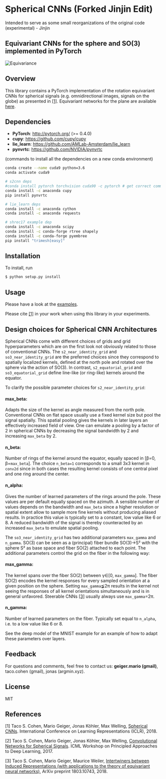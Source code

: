 # Spherical CNNs (Forked Jinjin Edit)
Intended to serve as some small reorganizations of the original code (experimental) - Jinjin

## Equivariant CNNs for the sphere and SO(3) implemented in PyTorch

![Equivariance](https://github.com/jonas-koehler/s2cnn/raw/master/examples/equivariance_plot/fig.jpeg)

## Overview
This library contains a PyTorch implementation of the rotation equivariant CNNs for spherical signals (e.g. omnidirectional images, signals on the globe) as presented in [[1]](https://arxiv.org/abs/1801.10130). Equivariant networks for the plane are available [here](https://github.com/tscohen/GrouPy).

## Dependencies

* __PyTorch__: http://pytorch.org/ (>= 0.4.0)
* __cupy__: https://github.com/cupy/cupy
* __lie_learn__: https://github.com/AMLab-Amsterdam/lie_learn
* __pynvrtc__: https://github.com/NVIDIA/pynvrtc

(commands to install all the dependencies on a new conda environment)
```bash
conda create --name cuda9 python=3.6 
conda activate cuda9

# s2cnn deps
#conda install pytorch torchvision cuda90 -c pytorch # get correct command line at http://pytorch.org/
conda install -c anaconda cupy  
pip install pynvrtc  

# lie_learn deps
conda install -c anaconda cython  
conda install -c anaconda requests  

# shrec17 example dep
conda install -c anaconda scipy  
conda install -c conda-forge rtree shapely  
conda install -c conda-forge pyembree  
pip install "trimesh[easy]"  
```

## Installation

To install, run

```bash
$ python setup.py install
```

## Usage
Please have a look at the [examples](examples).

Please cite [[1]](https://arxiv.org/abs/1801.10130) in your work when using this library in your experiments.


## Design choices for Spherical CNN Architectures

Spherical CNNs come with different choices of grids and grid hyperparameters which are on the first look not obviously related to those of conventional CNNs.
The `s2_near_identity_grid` and `so3_near_identity_grid` are the preferred choices since they correspond to spatially localized kernels, defined at the north pole and rotated over the sphere via the action of SO(3).
In contrast, `s2_equatorial_grid` and `so3_equatorial_grid` define line-like (or ring-like) kernels around the equator.

To clarify the possible parameter choices for `s2_near_identity_grid`:
#### max_beta:
Adapts the size of the kernel as angle measured from the north pole.
Conventional CNNs on flat space usually use a fixed kernel size but pool the signal spatially.
This spatial pooling gives the kernels in later layers an effectively increased field of view.
One can emulate a pooling by a factor of 2 in spherical CNNs by decreasing the signal bandwidth by 2 and increasing `max_beta` by 2.
#### n_beta:
Number of rings of the kernel around the equator, equally spaced in
[&beta;=0, &beta;=`max_beta`].
The choice `n_beta=1` corresponds to a small 3x3 kernel in `conv2d` since in both cases the resulting kernel consists of one central pixel and one ring around the center.
#### n_alpha:
Gives the number of learned parameters of the rings around the pole.
These values are per default equally spaced on the azimuth.
A sensible number of values depends on the bandwidth and `max_beta` since a higher resolution or spatial extent allow to sample more fine kernels without producing aliased results.
In practice this value is typically set to a constant, low value like 6 or 8.
A reduced bandwidth of the signal is thereby counteracted by an increased `max_beta` to emulate spatial pooling.

The `so3_near_identity_grid` has two additional parameters `max_gamma` and `n_gamma`.
SO(3) can be seen as a (principal) fiber bundle SO(3)&rarr;S&sup2; with the sphere S&sup2; as base space and fiber SO(2) attached to each point.
The additional parameters control the grid on the fiber in the following way:
#### max_gamma:
The kernel spans over the fiber SO(2) between &gamma;&isin;[0, `max_gamma`].
The fiber SO(2) encodes the kernel responses for every sampled orientation at a given position on the sphere.
Setting `max_gamma`&#8808;2&pi; results in the kernel not seeing the responses of all kernel orientations simultaneously and is in general unfavored.
Steerable CNNs [[3]](https://arxiv.org/abs/1803.10743) usually always use `max_gamma`=2&pi;.
#### n_gamma:
Number of learned parameters on the fiber.
Typically set equal to `n_alpha`, i.e. to a low value like 6 or 8.

See the deep model of the MNIST example for an example of how to adapt these parameters over layers.



## Feedback
For questions and comments, feel free to contact us: **geiger.mario (gmail)**, taco.cohen (gmail), jonas (argmin.xyz).


## License
MIT

## References

[1] Taco S. Cohen, Mario Geiger, Jonas Köhler, Max Welling,
[Spherical CNNs](https://arxiv.org/abs/1801.10130).
International Conference on Learning Representations (ICLR), 2018.

[2] Taco S. Cohen, Mario Geiger, Jonas Köhler, Max Welling,
[Convolutional Networks for Spherical Signals](https://arxiv.org/abs/1709.04893).
ICML Workshop on Principled Approaches to Deep Learning, 2017.

[3] Taco S. Cohen, Mario Geiger, Maurice Weiler,
[Intertwiners between Induced Representations (with applications to the theory of equivariant neural networks)](https://arxiv.org/abs/1803.10743),
ArXiv preprint 1803.10743, 2018.

